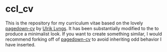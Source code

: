 # ccl_cv

This is the repository for my curriculum vitae based on the lovely [pagedown-cv](https://github.com/ulyngs/pagedown-cv/) by [Ulrik Lyngs](https://github.com/ulyngs). It has been substantially modified to the to produce a minimalist look. If you want to create something similar, I would recommend forking off of [pagedown-cv](https://github.com/ulyngs/pagedown-cv/) to avoid inheriting odd behavior I have inserted.